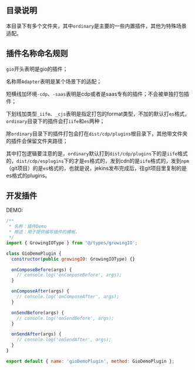 ## 目录说明

本目录下有多个文件夹，其中`ordinary`是主要的一些内置插件，其他为特殊场景适配。

## 插件名称命名规则

`gio`开头表明是gio的插件；

名称带`Adapter`表明是某个场景下的适配；

短横线加环境`-cdp`、`-saas`表明是cdp或者是saas专有的插件；不会被单独打包插件；

下划线加类型`_iife`、`_cjs`表明是指定打包的format类型，不加的默认打`es`格式，`ordinary`目录下的插件会打`iife`和`es`两种；

除`ordinary`目录下的插件打包会打在`dist/cdp/plugins`根目录下，其他带文件夹的插件会保留文件夹路径；

其中打包逻辑要注意的是，`ordinary`默认打到`dist/cdp/plugins`下的是`iife`格式的，`dist/cdp/esplugins`下的才是`es`格式的，发到cdn的是`iife`格式的，发到`npm`（git项目）的是`es`格式的，也就是说，jekins发布完成后，往git项目里复制的是es格式的plugins。

## 开发插件

DEMO:

```js
/**
 * 名称：插件Demo
 * 用途：用于提供编写插件的模板。
 */
import { GrowingIOType } from '@/types/growingIO';

class GioDemoPlugin {
  constructor(public growingIO: GrowingIOType) {}

  onComposeBefore(args) {
    // console.log('onComposeBefore', args);
  }

  onComposeAfter(args) {
    // console.log('onComposeAfter', args);
  }

  onSendBefore(args) {
    // console.log('onSendBefore', args);
  }

  onSendAfter(args) {
    // console.log('onSendAfter', args);
  }
}

export default { name: 'gioDemoPlugin', method: GioDemoPlugin };

```
